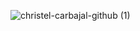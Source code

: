 
![christel-carbajal-github (1)](https://user-images.githubusercontent.com/75399591/205541074-bf718e23-a2c2-4a5e-be2f-950f3bef86a1.png)


<!-- - 👋 Hi, I’m @christelcarbajal
- 👀 I’m interested in ...
- 🌱 I’m currently learning ...
- 💞️ I’m looking to collaborate on ...
- 📫 How to reach me ... -->

<!---
christelcarbajal/christelcarbajal is a ✨ special ✨ repository because its `README.md` (this file) appears on your GitHub profile.
You can click the Preview link to take a look at your changes.
--->
